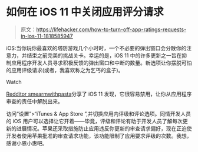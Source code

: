 # 如何在 iOS 11 中关闭应用评分请求

> 原文：<https://lifehacker.com/how-to-turn-off-app-ratings-requests-in-ios-11-1818585947>

iOS:当你玩你最喜欢的塔防游戏几个小时时，一个不必要的弹出窗口会分散你的注意力，并结束之前完美的挑战关卡。幸运的是，iOS 11 中的许多更新之一旨在抑制应用程序开发人员寻求积极反馈的弹出窗口和中断的数量。新选项让你摆脱可怕的应用评级请求(或者，我喜欢称之为乞丐的盒子)。

Watch

[Redditor smearmwithpasta](https://www.reddit.com/r/apple/comments/719al9/dont_forget_that_with_ios_11_you_can_now_disable/)分享了 iOS 11 发现，它很容易禁用，让你从应用程序审查的责任中解脱出来。

访问“设置”>“iTunes & App Store ”,并切换应用内评级和评论选项。同情开发人员的 iOS 用户可以选择让它开着——毕竟，评级和评论有助于开发人员了解每次更新的进展情况。苹果还采取措施防止应用违反你更新的审查请求偏好，现在正迫使开发者使用苹果批准的审查请求功能，该功能限制了应用要求评级的次数。我想，感谢小恩小惠吧。